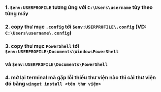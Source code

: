 ### 1. ```$env:USERPROFILE``` tương ứng với ```C:\Users\username``` tùy theo từng máy
### 2. copy thư mục ```.config``` tới ```$env:USERPROFILE\.config``` (VD: ```C:\Users\username\.config```)
### 3. copy thư mục ```PowerShell``` tới ```$env:USERPROFILE\Documents\WindowsPowerShell```
### và ```$env:USERPROFILE\Documents\PowerShell```

### 4. mở lại terminal mà gặp lỗi thiếu thư viện nào thì cài thư viện đó bằng ```winget install <tên thư viện>```